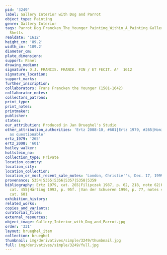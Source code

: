 ```yaml
---
pid: '3249'
label: Gallery Interior with Dog and Parrot
object_type: Painting
genre: Gallery Interior
tags: Parrot Dog Francken_The_Younger Painting_Within_A_Painting Gallery Flowers Sculpture
  Shells
realdate: '1612'
height_cm: '89.2'
width_cm: '109.2'
diameter_cm: 
plate_dimensions: 
support: Panel
drawing_medium: 
signature: D.J. FRANCIS. FRANCK. FIN / ET FECIT. A°  1612
signature_location: 
support_marks: 
further_inscription: 
collaborators: Frans Francken the Younger (1581-1642)
collaborator_notes: 
collectors_patrons: 
print_type: 
print_notes: 
printmaker: 
publisher: 
states: 
our_attribution: Produced in Jan Brueghel's Studio
other_attribution_authorities: 'Ertz 2008-10, #601|Ertz 1979, #265|Honig database
  as questionable'
ertz_1979: '265'
ertz_2008: '601'
bailey_walker: 
hollstein_no: 
collection_type: Private
location_country: 
location_city: 
location_collection: 
location_or_most_recent_sale_notes: 'London, Christie''s, Dec. 17, 1999, inv. #7'
provenance: 5354|5355|5356|5357|5358|5359
bibliography: Ertz 1979, cat. 265|Filipczak 1987, p. 62, 218, note 62|Härting 1989,
  cat. 455|Härting 1993, p. 95f. |Van der Schueren 1996, p. 77, notes 48-49|Ertz 2008-10,
  cat. 601
exhibition_history: 
related_works: 
copies_and_variants: 
curatorial_files: 
external_resources: 
object_image: Gallery_Interior_with_Dog_and_Parrot.jpg
order: '331'
layout: brueghel_item
collection: brueghel
thumbnail: img/derivatives/simple/3249/thumbnail.jpg
full: img/derivatives/simple/3249/full.jpg
---
```


